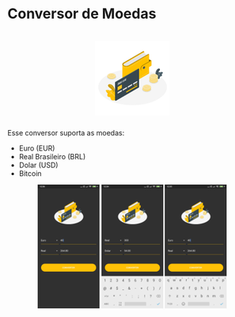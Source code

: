 # Conversor de Moedas

<h1 align="center">
    <img height="150" src="assets/imageCoin.png">
</h1>

Esse conversor suporta as moedas:

- Euro (EUR)
- Real Brasileiro (BRL)
- Dolar (USD)
- Bitcoin

<div align="center">
 <img height="250" src="assets/print3.jpg">
 <img height="250" src="assets/print1.jpg">
 <img height="250" src="assets/print2.jpg">

</div>
